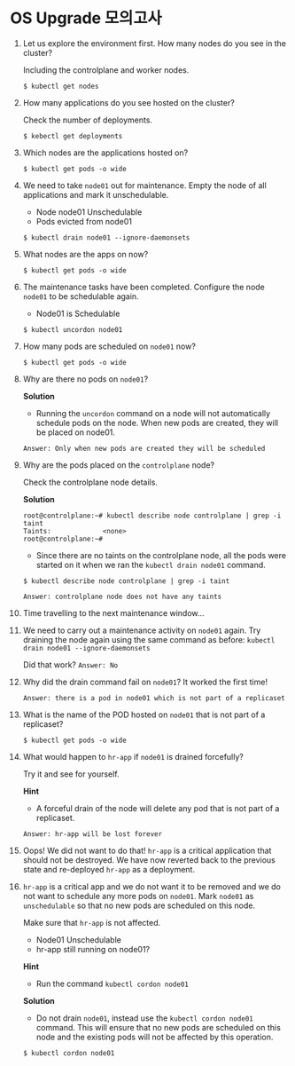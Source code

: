 # OS Upgrade 모의고사



1. Let us explore the environment first. How many nodes do you see in the cluster?

   Including the controlplane and worker nodes.

   ```
   $ kubectl get nodes
   ```

2. How many applications do you see hosted on the cluster?

   Check the number of deployments.

   ```
   $ kebectl get deployments
   
   ```

3. Which nodes are the applications hosted on?

   ```
   $ kubectl get pods -o wide
   ```

4. We need to take `node01` out for maintenance. Empty the node of all applications and mark it unschedulable.

   - Node node01 Unschedulable
   - Pods evicted from node01

   ```
   $ kubectl drain node01 --ignore-daemonsets
   ```

5. What nodes are the apps on now?

   ```
   $ kubectl get pods -o wide
   ```

6. The maintenance tasks have been completed. Configure the node `node01` to be schedulable again.

   - Node01 is Schedulable

   ```
   $ kubectl uncordon node01
   ```

7. How many pods are scheduled on `node01` now?

   ```
   $ kubectl get pods -o wide
   ```

8. Why are there no pods on `node01`?

   **Solution**

   - Running the `uncordon` command on a node will not automatically schedule pods on the node. When new pods are created, they will be placed on node01.

   `Answer: Only when new pods are created they will be scheduled`

9. Why are the pods placed on the `controlplane` node?

   Check the controlplane node details.

   **Solution**

   ```
   root@controlplane:~# kubectl describe node controlplane | grep -i  taint
   Taints:             <none>
   root@controlplane:~# 
   ```

   - Since there are no taints on the controlplane node, all the pods were started on it when we ran the `kubectl drain node01` command.

   ```
   $ kubectl describe node controlplane | grep -i taint
   ```

   `Answer: controlplane node does not have any taints`

10. Time travelling to the next maintenance window…

11. We need to carry out a maintenance activity on `node01` again. Try draining the node again using the same command as before: `kubectl drain node01 --ignore-daemonsets`

    Did that work? `Answer: No`

12. Why did the drain command fail on `node01`? It worked the first time!

    `Answer: there is a pod in node01 which is not part of a replicaset`

13. What is the name of the POD hosted on `node01` that is not part of a replicaset?

    ```
    $ kubectl get pods -o wide
    ```

14. What would happen to `hr-app` if `node01` is drained forcefully?

    Try it and see for yourself.

    **Hint**

    - A forceful drain of the node will delete any pod that is not part of a replicaset.

    `Answer: hr-app will be lost forever`

15. Oops! We did not want to do that! `hr-app` is a critical application that should not be destroyed. We have now reverted back to the previous state and re-deployed `hr-app` as a deployment.

16. `hr-app` is a critical app and we do not want it to be removed and we do not want to schedule any more pods on `node01`.
    Mark `node01` as `unschedulable` so that no new pods are scheduled on this node.

    Make sure that `hr-app` is not affected.

    - Node01 Unschedulable
    - hr-app still running on node01?

    **Hint**

    - Run the command `kubectl cordon node01`

    **Solution**

    - Do not drain `node01`, instead use the `kubectl cordon node01` command. This will ensure that no new pods are scheduled on this node and the existing pods will not be affected by this operation.

    ```
    $ kubectl cordon node01
    ```